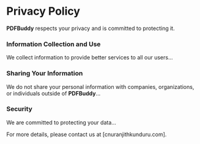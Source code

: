 # Privacy Policy

**PDFBuddy** respects your privacy and is committed to protecting it.

### Information Collection and Use
We collect information to provide better services to all our users...

### Sharing Your Information
We do not share your personal information with companies, organizations, or individuals outside of **PDFBuddy**...

### Security
We are committed to protecting your data...

For more details, please contact us at [cnuranjithkunduru.com].

